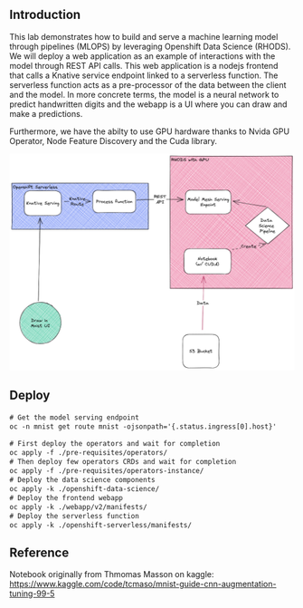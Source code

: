 ## Introduction

This lab demonstrates how to build and serve a machine learning model through pipelines (MLOPS) by leveraging Openshift Data Science (RHODS). We will deploy a web application as an example of interactions with the model through REST API calls. This web application is a nodejs frontend that calls a Knative service endpoint linked to a serverless function. The serverless function acts as a pre-processor of the data between the client and the model. In more concrete terms, the model is a neural network to predict handwritten digits and the webapp is a UI where you can draw and make a predictions.  

Furthermore, we have the abilty to use GPU hardware thanks to Nvida GPU Operator, Node Feature Discovery and the Cuda library.

![archi-schema](./docs/now.png)

## Deploy


```shell
# Get the model serving endpoint
oc -n mnist get route mnist -ojsonpath='{.status.ingress[0].host}'
```

```shell
# First deploy the operators and wait for completion
oc apply -f ./pre-requisites/operators/
# Then deploy few operators CRDs and wait for completion
oc apply -f ./pre-requisites/operators-instance/
# Deploy the data science components
oc apply -k ./openshift-data-science/
# Deploy the frontend webapp
oc apply -k ./webapp/v2/manifests/
# Deploy the serverless function
oc apply -k ./openshift-serverless/manifests/
```

## Reference

Notebook originally from Thmomas Masson on kaggle: https://www.kaggle.com/code/tcmaso/mnist-guide-cnn-augmentation-tuning-99-5